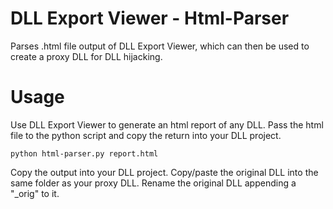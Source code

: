 # DLL Export Viewer - Html-Parser
Parses .html file output of DLL Export Viewer, which can then be used to create a proxy DLL for DLL hijacking.

# Usage
Use DLL Export Viewer to generate an html report of any DLL. Pass the html file to the python script and copy the return into your DLL project.

```
python html-parser.py report.html
```

Copy the output into your DLL project. Copy/paste the original DLL into the same folder as your proxy DLL. Rename the original DLL appending a "_orig" to it.
 

